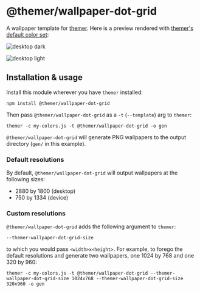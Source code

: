 # @themer/wallpaper-dot-grid

A wallpaper template for [themer](https://github.com/mjswensen/themer). Here is a preview rendered with [themer's default color set](https://github.com/mjswensen/themer/tree/main/cli/packages/colors-default):

![desktop dark](https://cdn.jsdelivr.net/gh/mjswensen/themer@6ff5f39dc25e23036f8d1f0b30f85a124abe743e/cli/packages/wallpaper-dot-grid/assets/themer-wallpaper-dot-grid-dark-2880x1800-2.png)

![desktop light](https://cdn.jsdelivr.net/gh/mjswensen/themer@6ff5f39dc25e23036f8d1f0b30f85a124abe743e/cli/packages/wallpaper-dot-grid/assets/themer-wallpaper-dot-grid-light-2880x1800-1.png)

## Installation & usage

Install this module wherever you have `themer` installed:

    npm install @themer/wallpaper-dot-grid

Then pass `@themer/wallpaper-dot-grid` as a `-t` (`--template`) arg to `themer`:

    themer -c my-colors.js -t @themer/wallpaper-dot-grid -o gen

`@themer/wallpaper-dot-grid` will generate PNG wallpapers to the output directory (`gen/` in this example).

### Default resolutions

By default, `@themer/wallpaper-dot-grid` will output wallpapers at the following sizes:

* 2880 by 1800 (desktop)
* 750 by 1334 (device)

### Custom resolutions

`@themer/wallpaper-dot-grid` adds the following argument to `themer`:

    --themer-wallpaper-dot-grid-size

to which you would pass `<width>x<height>`. For example, to forego the default resolutions and generate two wallpapers, one 1024 by 768 and one 320 by 960:

    themer -c my-colors.js -t @themer/wallpaper-dot-grid --themer-wallpaper-dot-grid-size 1024x768 --themer-wallpaper-dot-grid-size 320x960 -o gen
